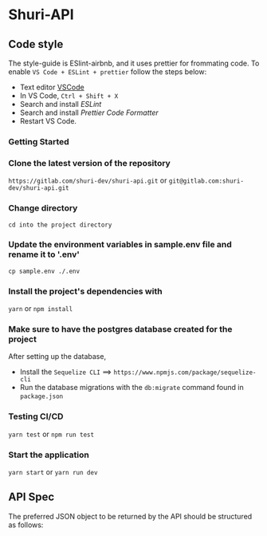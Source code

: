 # Shuri-API

## Code style

The style-guide is ESlint-airbnb, and it uses prettier for frommating code. To enable `VS Code + ESLint + prettier` follow the steps below:

- Text editor [VSCode](https://code.visualstudio.com)
- In VS Code, `Ctrl + Shift + X`
- Search and install _ESLint_
- Search and install _Prettier Code Formatter_
- Restart VS Code.

### Getting Started

### Clone the latest version of the repository

`https://gitlab.com/shuri-dev/shuri-api.git` or `git@gitlab.com:shuri-dev/shuri-api.git`

### Change directory

`cd into the project directory`

### Update the environment variables in sample.env file and rename it to '.env'

`cp sample.env ./.env`

### Install the project's dependencies with

`yarn` or `npm install`

### Make sure to have the postgres database created for the project

After setting up the database,

- Install the `Sequelize CLI` ==> `https://www.npmjs.com/package/sequelize-cli`
- Run the database migrations with the `db:migrate` command found in `package.json`

### Testing CI/CD

`yarn test` or `npm run test`

### Start the application

`yarn start` or `yarn run dev`

## API Spec

The preferred JSON object to be returned by the API should be structured as follows:
